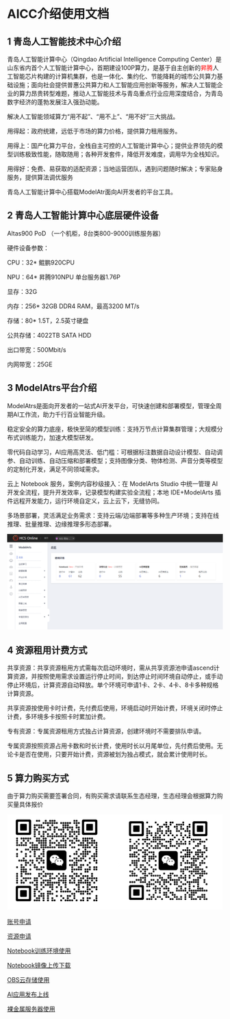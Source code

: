 # AICC介绍使用文档

## 1 青岛人工智能技术中心介绍

青岛人工智能计算中心（Qingdao Artificial Intelligence Computing Center）是山东省内首个人工智能计算中心，首期建设100P算力，是基于自主创新的<font color=red>昇腾</font>人工智能芯片构建的计算机集群，也是一体化、集约化、节能降耗的城市公共算力基础设施；面向社会提供普惠公共算力和人工智能应用创新等服务，解决人工智能企业的算力昂贵转型难题，推动人工智能技术与青岛重点行业应用深度结合，为青岛数字经济的蓬勃发展注入强劲动能。

解决人工智能领域算力“用不起”、“用不上”、“用不好”三大挑战。

用得起：政府统建，远低于市场的算力价格，提供算力租用服务。

用得上：国产化算力平台，全栈自主可控的人工智能计算中心；提供业界领先的模型训练极致性能，随取随用；各种开发套件，降低开发难度，调用华为全栈知识。

用得好：免费、易获取的适配资源；当地运营团队，遇到问题随时解决；专家贴身服务，提供算法调优服务

青岛人工智能计算中心搭载ModelAtr面向AI开发者的平台工具。

## 2 青岛人工智能计算中心底层硬件设备

Altas900 PoD （一个机柜，8台类800-9000训练服务器）

硬件设备参数：

CPU：32* 鲲鹏920CPU

NPU：64* 昇腾910NPU 单台服务器1.76P

显存：32G

内存：256* 32GB DDR4 RAM，最高3200 MT/s

存储：80* 1.5T，2.5英寸硬盘

公共存储：4022TB SATA HDD

出口带宽：500Mbit/s

内网带宽：25GE

## 3 ModelAtrs平台介绍

ModelAtrs是面向开发者的一站式AI开发平台，可快速创建和部署模型，管理全周期AI工作流，助力千行百业智能升级。

稳定安全的算力底座，极快至简的模型训练：支持万节点计算集群管理；大规模分布式训练能力，加速大模型研发。

零代码自动学习，AI应用高灵活、低门槛：可根据标注数据自动设计模型、自动调参、自动训练、自动压缩和部署模型；支持图像分类、物体检测、声音分类等模型的定制化开发，满足不同领域需求。

云上 Notebook 服务，案例内容秒级接入：在 ModelArts Studio 中统一管理 AI 开发全流程，提升开发效率，记录模型构建实验全流程；本地 IDE+ModelArts 插件远程开发能力，运行环境自定义，云上云下，无缝协同。

多场景部署，灵活满足业务需求：支持云端/边端部署等多种生产环境；支持在线推理、批量推理、边缘推理多形态部署。

![alt text](picture/AICC1.png)

## 4 资源租用计费方式

共享资源：共享资源租用方式需每次启动环境时，需从共享资源池申请ascend计算资源，并按照使用需求设置运行停止时间，到达停止时间环境自动停止，或手动停止环境后，计算资源自动释放。单个环境可申请1卡、2卡、4卡、8卡多种规格计算资源。

共享资源按使用卡时计费，先付费后使用，环境启动时开始计费，环境关闭时停止计费，多环境多卡按照卡时累加计费。

专有资源：专属资源租用方式独占计算资源，创建环境时不需要排队申请。

专属资源按照资源占用卡数和时长计费，使用时长以月尾单位，先付费后使用。无论卡是否在使用，只要开始计费，资源被划为独占模式，就会累计使用时长。

## 5 算力购买方式

由于算力购买需要签署合同，有购买需求请联系生态经理，生态经理会根据算力购买量具体报价

![alt text](picture/AICC2.png)


[账号申请](1.账号申请.md)

[资源申请](2.资源申请.md)

[Notebook训练环境使用](3.Notebook训练环境使用.md)

[Notebook镜像上传下载](4.Notebook镜像上传下载.md)

[OBS云存储使用](5.OBS云存储使用.md)

[AI应用发布上线](6.AI应用发布上线.md)

[裸金属服务器使用](7.裸金属服务器使用.md)
